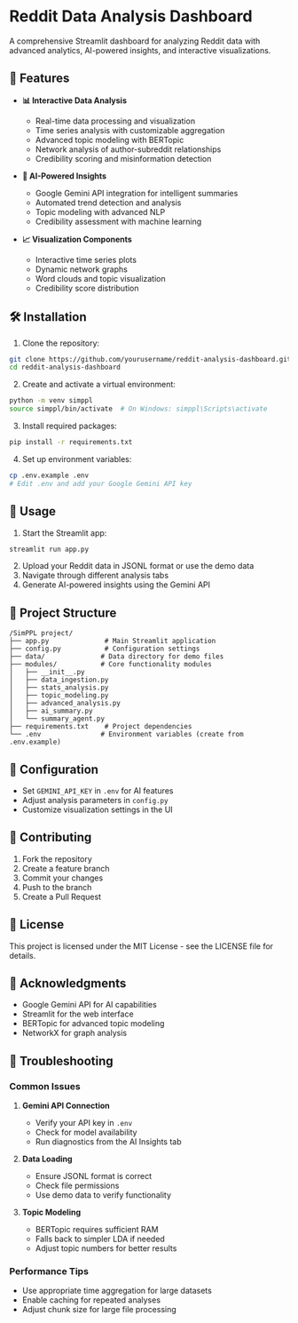 # Reddit Data Analysis Dashboard

A comprehensive Streamlit dashboard for analyzing Reddit data with advanced analytics, AI-powered insights, and interactive visualizations.

## 🚀 Features

- **📊 Interactive Data Analysis**
  - Real-time data processing and visualization
  - Time series analysis with customizable aggregation
  - Advanced topic modeling with BERTopic
  - Network analysis of author-subreddit relationships
  - Credibility scoring and misinformation detection

- **🤖 AI-Powered Insights**
  - Google Gemini API integration for intelligent summaries
  - Automated trend detection and analysis
  - Topic modeling with advanced NLP
  - Credibility assessment with machine learning

- **📈 Visualization Components**
  - Interactive time series plots
  - Dynamic network graphs
  - Word clouds and topic visualization
  - Credibility score distribution

## 🛠️ Installation

1. Clone the repository:
```bash
git clone https://github.com/yourusername/reddit-analysis-dashboard.git
cd reddit-analysis-dashboard
```

2. Create and activate a virtual environment:
```bash
python -m venv simppl
source simppl/bin/activate  # On Windows: simppl\Scripts\activate
```

3. Install required packages:
```bash
pip install -r requirements.txt
```

4. Set up environment variables:
```bash
cp .env.example .env
# Edit .env and add your Google Gemini API key
```

## 🚀 Usage

1. Start the Streamlit app:
```bash
streamlit run app.py
```

2. Upload your Reddit data in JSONL format or use the demo data
3. Navigate through different analysis tabs
4. Generate AI-powered insights using the Gemini API

## 📁 Project Structure

```
/SimPPL project/
├── app.py              # Main Streamlit application
├── config.py           # Configuration settings
├── data/              # Data directory for demo files
├── modules/           # Core functionality modules
│   ├── __init__.py
│   ├── data_ingestion.py
│   ├── stats_analysis.py
│   ├── topic_modeling.py
│   ├── advanced_analysis.py
│   ├── ai_summary.py
│   └── summary_agent.py
├── requirements.txt    # Project dependencies
└── .env               # Environment variables (create from .env.example)
```

## 🔧 Configuration

- Set `GEMINI_API_KEY` in `.env` for AI features
- Adjust analysis parameters in `config.py`
- Customize visualization settings in the UI

## 🤝 Contributing

1. Fork the repository
2. Create a feature branch
3. Commit your changes
4. Push to the branch
5. Create a Pull Request

## 📄 License

This project is licensed under the MIT License - see the LICENSE file for details.

## 🙏 Acknowledgments

- Google Gemini API for AI capabilities
- Streamlit for the web interface
- BERTopic for advanced topic modeling
- NetworkX for graph analysis

## 🐛 Troubleshooting

### Common Issues

1. **Gemini API Connection**
   - Verify your API key in `.env`
   - Check for model availability
   - Run diagnostics from the AI Insights tab

2. **Data Loading**
   - Ensure JSONL format is correct
   - Check file permissions
   - Use demo data to verify functionality

3. **Topic Modeling**
   - BERTopic requires sufficient RAM
   - Falls back to simpler LDA if needed
   - Adjust topic numbers for better results

### Performance Tips

- Use appropriate time aggregation for large datasets
- Enable caching for repeated analyses
- Adjust chunk size for large file processing
